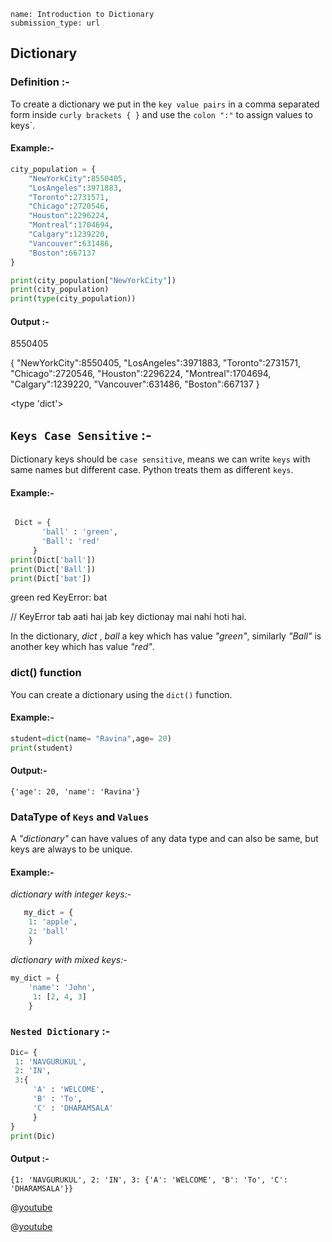 ```ngMeta
name: Introduction to Dictionary
submission_type: url
```

## Dictionary


### Definition :-

To create a dictionary we put in the `key value pairs` in a comma separated form inside `curly brackets { }` and use the `colon ":"` to assign values to keys`.

#### Example:-

```python 
city_population = {
    "NewYorkCity":8550405,
    "LosAngeles":3971883, 
    "Toronto":2731571, 
    "Chicago":2720546, 
    "Houston":2296224, 
    "Montreal":1704694, 
    "Calgary":1239220, 
    "Vancouver":631486, 
    "Boston":667137
}

print(city_population["NewYorkCity"])
print(city_population)
print(type(city_population))
 ```

#### Output :-


8550405

{
   "NewYorkCity":8550405,
    "LosAngeles":3971883, 
    "Toronto":2731571, 
    "Chicago":2720546, 
    "Houston":2296224, 
    "Montreal":1704694, 
    "Calgary":1239220, 
    "Vancouver":631486, 
    "Boston":667137
}

<type 'dict'>

## `Keys Case Sensitive` :-


Dictionary keys should be `case sensitive`, means we can write `keys` with same names but different case. Python treats them as different `keys`.

#### Example:-

```python

 Dict = {
       'ball' : 'green',
       'Ball': 'red'
     }
print(Dict['ball'])
print(Dict['Ball'])
print(Dict['bat'])
```


green
red
KeyError: bat

// KeyError tab aati hai jab key dictionay mai nahi hoti hai.


In the dictionary, *dict* , *ball* a key which has value *"green"*, similarly *"Ball"* is another key which has value *"red"*.

### dict() function

You can create a dictionary using the `dict()` function.

#### Example:-

```python
student=dict(name= "Ravina",age= 20)
print(student)
 ```

#### Output:-

`{'age': 20, 'name': 'Ravina'}`


### DataType of `Keys` and `Values`

A *"dictionary"*  can have values of any data type and can also be same, but keys are always to be unique.


#### Example:- 

*dictionary with integer keys:-*


```python
   my_dict = {
    1: 'apple', 
    2: 'ball'
    }

```


*dictionary with mixed keys:-*

```python 
my_dict = {
    'name': 'John',
     1: [2, 4, 3]
    }
 ```




### `Nested Dictionary` :-



```python
Dic= {
 1: 'NAVGURUKUL',
 2: 'IN',  
 3:{
     'A' : 'WELCOME',
     'B' : 'To', 
     'C' : 'DHARAMSALA'
     }
}
print(Dic)
 ```
#### Output :-

`{1: 'NAVGURUKUL', 2: 'IN', 3: {'A': 'WELCOME', 'B': 'To', 'C': 'DHARAMSALA'}}`

@[youtube](https://www.youtube.com/watch?v=daefaLgNkw0)

@[youtube](https://www.youtube.com/watch?v=0g1ogNP5doA)